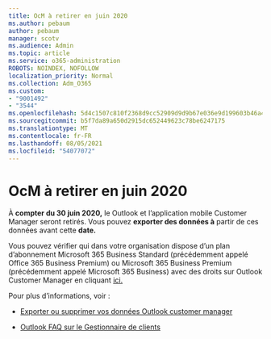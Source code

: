 ```yaml
---
title: OcM à retirer en juin 2020
ms.author: pebaum
author: pebaum
manager: scotv
ms.audience: Admin
ms.topic: article
ms.service: o365-administration
ROBOTS: NOINDEX, NOFOLLOW
localization_priority: Normal
ms.collection: Adm_O365
ms.custom:
- "9001492"
- "3544"
ms.openlocfilehash: 5d4c1507c810f2368d9cc52909d9d9b67e036e9d199603b46a4e992a41df898e
ms.sourcegitcommit: b5f7da89a650d2915dc652449623c78be6247175
ms.translationtype: MT
ms.contentlocale: fr-FR
ms.lasthandoff: 08/05/2021
ms.locfileid: "54077072"
---
```

# <a name="ocm-to-be-retired-june-2020"></a>OcM à retirer en juin 2020


À **compter du 30 juin 2020,** le Outlook et l’application mobile Customer Manager seront retirés. Vous pouvez **exporter des données à** partir de ces données avant cette **date.**  

Vous pouvez vérifier qui dans votre organisation dispose d’un plan d’abonnement Microsoft 365 Business Standard (précédemment appelé Office 365 Business Premium) ou Microsoft 365 Business Premium (précédemment appelé Microsoft 365 Business) avec des droits sur Outlook Customer Manager en cliquant [ici.](https://admin.microsoft.com/AdminPortal/Home?ref=/users)

Pour plus d’informations, voir :

- [Exporter ou supprimer vos données Outlook customer manager](https://support.office.com/article/1a421cb4-e8de-4b44-bfb8-710b92820439)

- [Outlook FAQ sur le Gestionnaire de clients](https://techcommunity.microsoft.com/t5/outlook-customer-manager/faq-frequently-asked-questions-about-outlook-customer-manager/m-p/29680)
